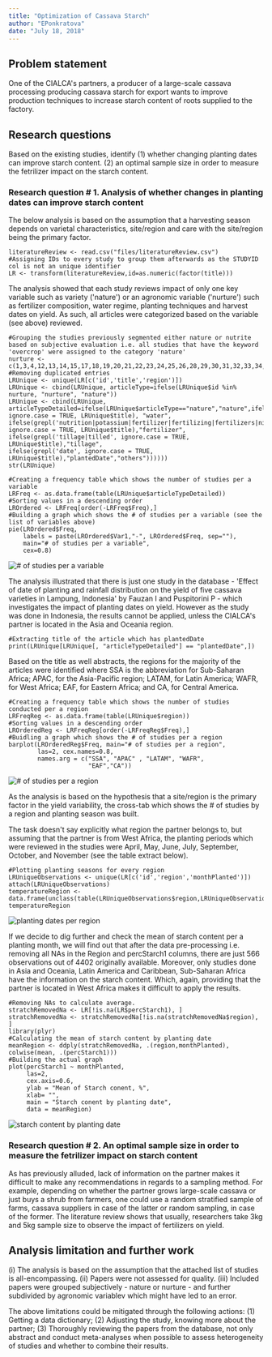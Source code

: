 ```yaml
---
title: "Optimization of Cassava Starch"
author: "EPonkratova"
date: "July 18, 2018"
---
```


## Problem statement
One of the CIALCA's partners, a producer of a large-scale cassava processing producing cassava starch for export wants to improve production techniques to increase starch content of roots supplied to the factory.

## Research questions
Based on the existing studies, identify (1) whether changing planting dates can improve starch content.
(2) an optimal sample size in order to measure the fetrilizer impact on the starch content.

### Research question # 1. Analysis of whether changes in planting dates can improve starch content
The below analysis is based on the assumption that a harvesting season depends on varietal characteristics, site/region and care with the site/region being the primary factor.

```{r, echo = FALSE}
literatureReview <- read.csv("files/literatureReview.csv")
#Assigning IDs to every study to group them afterwards as the STUDYID col is not an unique identifier
LR <- transform(literatureReview,id=as.numeric(factor(title)))
```

The analysis showed that each study reviews impact of only one key variable such as variety ('nature') or an agronomic variable ('nurture') such as fertilizer composition, water regime, planting techniques and harvest dates on yield. As such, all articles were categorized based on the variable (see above) reviewed.

```{r, echo = FALSE}
#Grouping the studies previously segmented either nature or nutrite based on subjective evaluation i.e. all studies that have the keyword 'overcrop' were assigned to the category 'nature'
nurture <- c(1,3,4,12,13,14,15,17,18,19,20,21,22,23,24,25,26,28,29,30,31,32,33,34,35,38,39,40,41,42,43,50,51,52,53,56,57,59,61,62,63,65,66,67,68,74,75,76,77,78,79,80,81,82,83,84,85,86,87,88,91,93,94,95,96,97,98,99,100,102,103,104,106)
#Removing duplicated entries
LRUnique <- unique(LR[c('id','title','region')])
LRUnique <- cbind(LRUnique, articleType=ifelse(LRUnique$id %in% nurture, "nurture", "nature"))
LRUnique <- cbind(LRUnique, articleTypeDetailed=ifelse(LRUnique$articleType=="nature","nature",ifelse(grepl('water|dry|hydraulic', ignore.case = TRUE, LRUnique$title), "water",                                                 ifelse(grepl('nutrition|potassium|fertilizer|fertilizing|fertilizers|nitrogen|mineral|fertilization|ash|potassium|land|nutrient|soil', ignore.case = TRUE, LRUnique$title),"fertilizer",
ifelse(grepl('tillage|tilled', ignore.case = TRUE, LRUnique$title),"tillage",
ifelse(grepl('date', ignore.case = TRUE, LRUnique$title),"plantedDate","others"))))))
str(LRUnique)
```

```{r, echo=FALSE}
#Creating a frequency table which shows the number of studies per a variable
LRFreq <- as.data.frame(table(LRUnique$articleTypeDetailed)) 
#Sorting values in a descending order
LROrdered <- LRFreq[order(-LRFreq$Freq),]
#Building a graph which shows the # of studies per a variable (see the list of variables above)
pie(LROrdered$Freq, 
    labels = paste(LROrdered$Var1,"-", LROrdered$Freq, sep=""), 
    main="# of studies per a variable",
    cex=0.8)    
```
![# of studies per a variable](images/num_studies_per_variable.png)

The analysis illustrated that there is just one study in the database - 'Effect of date of planting and rainfall distribution on the yield of five cassava varieties in Lampung, Indonesia' by Fauzan I and	Puspitorini P - which investigates the impact of planting dates on yield. However as the study was done in Indonesia, the results cannot be applied, unless the CIALCA's partner is located in the Asia and Oceania region.

```{r, echo = TRIE}
#Extracting title of the article which has plantedDate
print(LRUnique[LRUnique[, "articleTypeDetailed"] == "plantedDate",])
```

Based on the title as well abstracts, the regions for the majority of the articles were identified where SSA is the abbreviation  for Sub-Saharan Africa; APAC, for the Asia-Pacific region; LATAM, for Latin America; WAFR, for West Africa; EAF, for Eastern Africa; and CA, for Central America.

```{r, echo=FALSE}
#Creating a frequency table which shows the number of studies conducted per a region
LRFreqReg <- as.data.frame(table(LRUnique$region)) 
#Sorting values in a descending order
LROrderedReg <- LRFreqReg[order(-LRFreqReg$Freq),]
#Buidling a graph which shows the # of studies per a region
barplot(LROrderedReg$Freq, main="# of studies per a region", 
        las=2, cex.names=0.8,
        names.arg = c("SSA", "APAC" , "LATAM", "WAFR", 
                      "EAF","CA"))
```
![# of studies per a region](images/num_studies_per_region.png)

As the analysis is based on the hypothesis that a site/region is the primary factor in the yield variability, the cross-tab which shows the # of studies by a region and planting season was built. 

The task doesn't say explicitly what region the partner belongs to, but assuming that the partner is from West Africa, the planting periods which were reviewed in the studies were April, May, June, July, September, October, and November (see the table extract below). 

```{r, echo = FALSE}
#Plotting planting seasons for every region
LRUniqueObservations <- unique(LR[c('id','region','monthPlanted')])
attach(LRUniqueObservations)
temperatureRegion <- data.frame(unclass(table(LRUniqueObservations$region,LRUniqueObservations$monthPlanted)))
temperatureRegion
```

![planting dates per region](images/planting_dates_per_region.png)

If we decide to dig further and check the mean of starch content per a planting month, we will find out that after the data pre-processing i.e. removing all NAs in the Region and percStarch1 columns, there are just 566 observations out of 4402 originally available. Moreover, only studies done in Asia and Oceania, Latin America and Caribbean, Sub-Saharan Africa have the information on the starch content. Which, again, providing that the partner is located in West Africa makes it difficult to apply the results.

```{r, echo=FALSE}
#Removing NAs to calculate average.
stratchRemovedNa <- LR[!is.na(LR$percStarch1), ]
stratchRemovedNa <- stratchRemovedNa[!is.na(stratchRemovedNa$region), ]
library(plyr)
#Calculating the mean of starch content by planting date
meanRegion <- ddply(stratchRemovedNa, .(region,monthPlanted), colwise(mean, .(percStarch1)))
#Building the actual graph
plot(percStarch1 ~ monthPlanted,
     las=2, 
     cex.axis=0.6,     
     ylab = "Mean of Starch conent, %",
     xlab= "",
     main = "Starch conent by planting date",
     data = meanRegion)
```
![starch content by planting date](images/starch_content.png)

### Research question # 2. An optimal sample size in order to measure the fetrilizer impact on starch content
As has previously alluded, lack of information on the partner makes it difficult to make any recommendations in regards to a sampling method. For example, depending on whether the partner grows large-scale cassava or just buys a shrub from farmers, one could use a random stratified sample of farms, cassava suppliers in case of the latter or random sampling, in case of the former. The literature review shows that usually, researchers take 3kg and 5kg sample size to observe the impact of fertilizers on yield. 

## Analysis limitation and further work
(i) The analysis is based on the assumption that the attached list of studies is all-encompassing. 
(ii) Papers were not assessed for quality.
(iii) Included papers were grouped subjectively - nature or nurture - and further subdivided by agronomic variablev which might have led to an error.

The above limitations could be mitigated through the following actions:
(1) Getting a data dictionary;
(2) Adjusting the study, knowing more about the partner;
(3) Thoroughly reviewing the papers from the database, not only abstract and conduct meta-analyses when possible to assess heterogeneity of studies and whether to combine their results.
